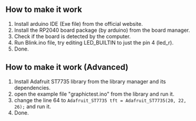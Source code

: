## How to make it work

1. Install arduino IDE (Exe file) from the official website.
2. Install the RP2040 board package (by arduino) from the board manager.
3. Check if the board is detected by the computer.
4. Run Blink.ino file, try editing LED_BUILTIN to just the pin 4 (led_r).
5. Done.

## How to make it work (Advanced)

1. Install Adafruit ST7735 library from the library manager and its dependencies.
2. open the example file "graphictest.ino" from the library and run it.
3. change the line 64 to `Adafruit_ST7735 tft = Adafruit_ST7735(20, 22, 26);` and run it.
4. Done.
